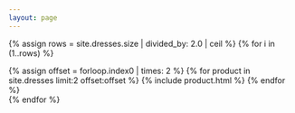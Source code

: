 ```yaml
---
layout: page
---
```

{% assign rows = site.dresses.size | divided_by: 2.0 | ceil %}
{% for i in (1..rows) %}
  <div class="row">
  {% assign offset = forloop.index0 | times: 2 %}
  {% for product in site.dresses limit:2 offset:offset %}
    {% include product.html %}
  {% endfor %}
  </div>
{% endfor %}
